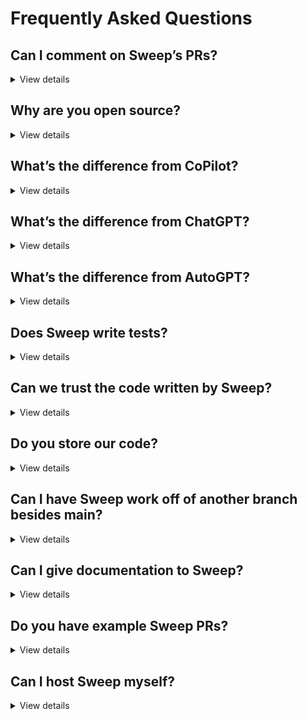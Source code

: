 # Frequently Asked Questions

## Can I comment on Sweep’s PRs?
<details>
<summary>View details</summary>

Yep! You have three options depending on the degree of the change:

1. You can comment on the issue, and Sweep will rewrite the entire pull request. This will use one of your GPT4 credits.
2. You can comment on the pull request (not a file) and Sweep can make substantial changes to the pull request. Sweep will search the codebase, and is able to modify and create files.
3. You can comment on the file directly, and Sweep will only modify that file. Use this for small single file changes.

</details>

## Why are you open source?
<details>
<summary>View details</summary>

We’re open source so that our users can see exactly how their data is processed, as well as learn from how Sweep works! We’re really excited about building a community of Sweep users. We also have a non-commercial license, so it’s not possible to self host/sell Sweep without working with us.

</details>

## What’s the difference from CoPilot?
<details>
<summary>View details</summary>

CoPilot lives in your IDE and writes small chunks of code at a time. This takes ~3-5 seconds, and you need to watch it the entire time. Sweep runs completely asynchronously, and handles the task end to end. This might take 10-15 minutes, but you’re able to walk away and come back to a finished pull request. Copilot also doesn’t have access to the latest documentation.

</details>

## What’s the difference from ChatGPT?
<details>
<summary>View details</summary>

ChatGPT can’t write the actual PR, and you’d have to paste the generated code into your codebase and create a PR yourself. ChatGPT doesn’t have access to your codebase and the latest documentation, so it’s limited with large software projects.

</details>

## What’s the difference from AutoGPT?
<details>
<summary>View details</summary>

AutoGPT(and similar tools) doesn’t work, and Sweep works. We don’t allow the language model to perform open domain tool execution (which doesn’t work well). We perform a fixed flow of search → plan → write code → validate code, repeating the last two steps. This lets us reliably generate PRs corresponding to the user description.

</details>

## Does Sweep write tests?
<details>
<summary>View details</summary>

Yep! The easiest way to have Sweep write tests is by modifying the description parameter in your sweep.yaml. You can add something like:
“In <your repository>, the tests are written in <your format>. If you modify business logic, modify the tests as well using this format.” You can add anything you’d like to the 

</details>

## Can we trust the code written by Sweep?
<details>
<summary>View details</summary>

You should always review the PR. However, we also perform testing to make sure the PR works.

</details>

## Do you store our code?
<details>
<summary>View details</summary>

We access your GitHub repository at runtime. At the end of execution, your code is deleted from the server. To perform search over your codebase, we use the hashed contents along with the embeddings. This allows us to avoid storing any code as plaintext. Read more about it here: [https://docs.sweep.dev/blogs/search-infra](https://docs.sweep.dev/blogs/search-infra).

</details>

## Can I have Sweep work off of another branch besides main?
<details>
<summary>View details</summary>

Yes! In the sweep.yaml, you can set the branch parameter to something besides your default branch, and Sweep will use that as a reference.

</details>

## Can I give documentation to Sweep?
<details>
<summary>View details</summary>

Yes! In the sweep.yaml, you can 

</details>

## Do you have example Sweep PRs?
<details>
<summary>View details</summary>

Yes! Check out [https://docs.sweep.dev/examples](https://docs.sweep.dev/examples).

</details>

## Can I host Sweep myself?
<details>
<summary>View details</summary>

Not at the moment, we want to work closely with all of our users and respond to their feedback. Self hosting doesn’t allow us to do this at the moment. Please reach out at team@sweep.dev if you have more questions.

</details>
